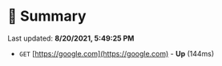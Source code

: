 # 📖 Summary
Last updated: **8/20/2021, 5:49:25 PM**

- `GET` [https://google.com](https://google.com) - **Up** (144ms)
